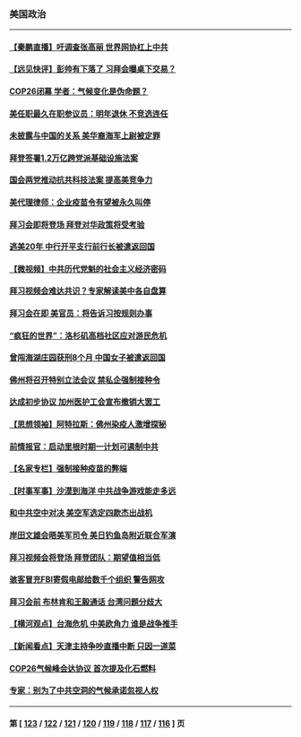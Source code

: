 ### 美国政治
---
#### [【秦鹏直播】吁调查张高丽 世界网协杠上中共](../../pages/ncid1078159/n13378022.md) 
#### [【远见快评】彭帅有下落了 习拜会曝桌下交易？](../../pages/ncid1078159/n13378009.md) 
#### [COP26闭幕 学者：气候变化是伪命题？](../../pages/ncid1078159/n13377565.md) 
#### [美任职最久在职参议员：明年退休 不竞选连任](../../pages/ncid1078159/n13377779.md) 
#### [未披露与中国的关系 美华裔海军上尉被定罪](../../pages/ncid1078159/n13377835.md) 
#### [拜登签署1.2万亿跨党派基础设施法案](../../pages/ncid1078159/n13377854.md) 
#### [国会两党推动抗共科技法案 提高美竞争力](../../pages/ncid1078159/n13377622.md) 
#### [美代理律师：企业疫苗令有望被永久叫停](../../pages/ncid1078159/n13377669.md) 
#### [拜习会即将登场 拜登对华政策将受考验](../../pages/ncid1078159/n13377566.md) 
#### [逃美20年 中行开平支行前行长被遣返回国](../../pages/ncid1078159/n13377470.md) 
#### [【微视频】中共历代党魁的社会主义经济密码](../../pages/ncid1078159/n13377351.md) 
#### [拜习视频会难达共识？专家解读美中各自盘算](../../pages/ncid1078159/n13377319.md) 
#### [拜习会在即 美官员：将告诉习按规则办事](../../pages/ncid1078159/n13377377.md) 
#### [“疯狂的世界”：洛杉矶高档社区应对游民危机](../../pages/ncid1078159/n13376472.md) 
#### [曾闯海湖庄园获刑8个月 中国女子被遣返回国](../../pages/ncid1078159/n13376027.md) 
#### [佛州将召开特别立法会议 禁私企强制接种令](../../pages/ncid1078159/n13376029.md) 
#### [达成初步协议 加州医护工会宣布撤销大罢工](../../pages/ncid1078159/n13376070.md) 
#### [【思想领袖】阿特拉斯：佛州染疫人激增探秘](../../pages/ncid1078159/n13345469.md) 
#### [前情报官：启动里根时期一计划可遏制中共](../../pages/ncid1078159/n13375518.md) 
#### [【名家专栏】强制接种疫苗的弊端](../../pages/ncid1078159/n13375306.md) 
#### [【时事军事】沙漠到海洋 中共战争游戏能走多远](../../pages/ncid1078159/n13373966.md) 
#### [和中共空中对决 美空军选定四款杰出战机](../../pages/ncid1078159/n13356986.md) 
#### [岸田文雄会晤美军司令 美日钓鱼岛附近联合军演](../../pages/ncid1078159/n13373681.md) 
#### [拜习视频会将登场 拜登团队：期望值相当低](../../pages/ncid1078159/n13371855.md) 
#### [骇客冒充FBI寄假电邮给数千个组织 警告网攻](../../pages/ncid1078159/n13374378.md) 
#### [拜习会前 布林肯和王毅通话 台湾问题分歧大](../../pages/ncid1078159/n13374563.md) 
#### [【横河观点】台海危机 中美欧角力 谁是战争推手](../../pages/ncid1078159/n13374435.md) 
#### [【新闻看点】天津主持争吵直播中断 只因一道菜](../../pages/ncid1078159/n13374429.md) 
#### [COP26气候峰会达协议 首次提及化石燃料](../../pages/ncid1078159/n13374280.md) 
#### [专家：别为了中共空洞的气候承诺忽视人权](../../pages/ncid1078159/n13374097.md) 

---
#### 第 [ [123](./123.md) / [122](./122.md) / [121](./121.md) / [120](./120.md) / [119](./119.md) / [118](./118.md) / [117](./117.md) / [116](./116.md) ] 页
